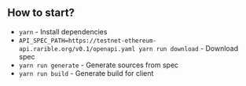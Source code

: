 ## How to start?

- `yarn` - Install dependencies
- `API_SPEC_PATH=https://testnet-ethereum-api.rarible.org/v0.1/openapi.yaml yarn run download` - Download spec
- `yarn run generate` - Generate sources from spec
- `yarn run build` - Generate build for client
